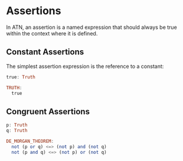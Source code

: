 # Assertions

In ATN, an assertion is a named expression that should always be true within the context where it is defined.

## Constant Assertions

The simplest assertion expression is the reference to a constant:

```haskell
true: Truth

TRUTH:
  true
```

## Congruent Assertions

```haskell
p: Truth
q: Truth

DE_MORGAN_THEOREM:
  not (p or q) <=> (not p) and (not q)
  not (p and q) <=> (not p) or (not q)
```

